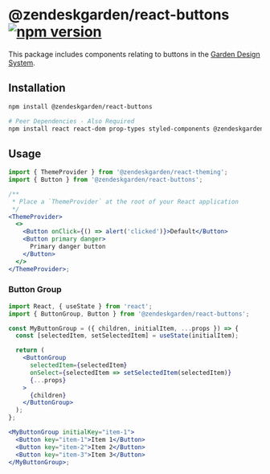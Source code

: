 # @zendeskgarden/react-buttons [![npm version](https://flat.badgen.net/npm/v/@zendeskgarden/react-buttons)](https://www.npmjs.com/package/@zendeskgarden/react-buttons)

This package includes components relating to buttons in the
[Garden Design System](https://zendeskgarden.github.io/).

## Installation

```sh
npm install @zendeskgarden/react-buttons

# Peer Dependencies - Also Required
npm install react react-dom prop-types styled-components @zendeskgarden/react-theming
```

## Usage

```jsx static
import { ThemeProvider } from '@zendeskgarden/react-theming';
import { Button } from '@zendeskgarden/react-buttons';

/**
 * Place a `ThemeProvider` at the root of your React application
 */
<ThemeProvider>
  <>
    <Button onClick={() => alert('clicked')}>Default</Button>
    <Button primary danger>
      Primary danger button
    </Button>
  </>
</ThemeProvider>;
```

### Button Group

```jsx static
import React, { useState } from 'react';
import { ButtonGroup, Button } from '@zendeskgarden/react-buttons';

const MyButtonGroup = ({ children, initialItem, ...props }) => {
  const [selectedItem, setSelectedItem] = useState(initialItem);

  return (
    <ButtonGroup
      selectedItem={selectedItem}
      onSelect={selectedItem => setSelectedItem(selectedItem)}
      {...props}
    >
      {children}
    </ButtonGroup>
  );
};

<MyButtonGroup initialKey="item-1">
  <Button key="item-1">Item 1</Button>
  <Button key="item-2">Item 2</Button>
  <Button key="item-3">Item 3</Button>
</MyButtonGroup>;
```
